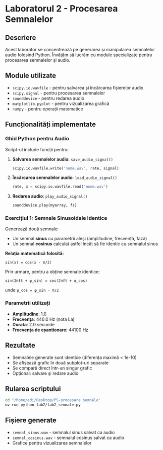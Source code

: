 # Laboratorul 2 - Procesarea Semnalelor

## Descriere
Acest laborator se concentrează pe generarea și manipularea semnalelor audio folosind Python. Învățăm să lucrăm cu module specializate pentru procesarea semnalelor și audio.

## Module utilizate
- `scipy.io.wavfile` - pentru salvarea și încărcarea fișierelor audio
- `scipy.signal` - pentru procesarea semnalelor
- `sounddevice` - pentru redarea audio
- `matplotlib.pyplot` - pentru vizualizarea grafică
- `numpy` - pentru operații matematice

## Funcționalități implementate

### Ghid Python pentru Audio
Script-ul include funcții pentru:
1. **Salvarea semnalelor audio**: `save_audio_signal()`
   ```python
   scipy.io.wavfile.write('nume.wav', rate, signal)
   ```

2. **Încărcarea semnalelor audio**: `load_audio_signal()`
   ```python
   rate, x = scipy.io.wavfile.read('nume.wav')
   ```

3. **Redarea audio**: `play_audio_signal()`
   ```python
   sounddevice.play(myarray, fs)
   ```

### Exercițiul 1: Semnale Sinusoidale Identice

Generează două semnale:
- Un semnal **sinus** cu parametrii aleși (amplitudine, frecvență, fază)
- Un semnal **cosinus** calculat astfel încât să fie identic cu semnalul sinus

**Relația matematică folosită:**
```
sin(x) = cos(x - π/2)
```

Prin urmare, pentru a obține semnale identice:
```
sin(2πft + φ_sin) = cos(2πft + φ_cos)
```
unde `φ_cos = φ_sin - π/2`

### Parametrii utilizați
- **Amplitudine**: 1.0
- **Frecvența**: 440.0 Hz (nota La)
- **Durata**: 2.0 secunde
- **Frecvența de eșantionare**: 44100 Hz

## Rezultate
- Semnalele generate sunt identice (diferența maximă < 1e-10)
- Se afișează grafic în două subplot-uri separate
- Se compară direct într-un singur grafic
- Opțional: salvare și redare audio

## Rularea scriptului
```bash
cd "/home/edi/Desktop/PS-procesare semnale"
uv run python lab2/lab2_semnale.py
```

## Fișiere generate
- `semnal_sinus.wav` - semnalul sinus salvat ca audio
- `semnal_cosinus.wav` - semnalul cosinus salvat ca audio
- Grafice pentru vizualizarea semnalelor